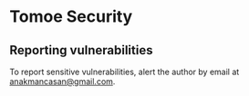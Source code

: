 # Tomoe Security

## Reporting vulnerabilities

To report sensitive vulnerabilities, alert the author by email at anakmancasan@gmail.com.